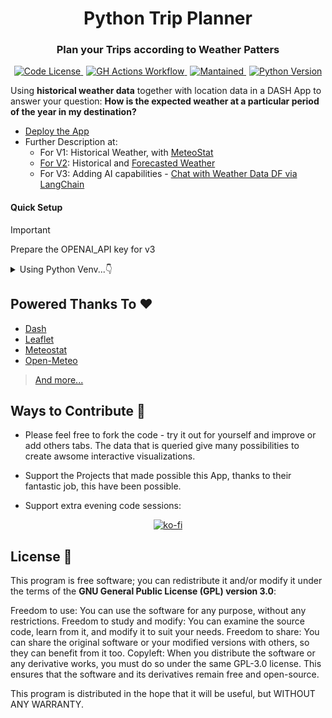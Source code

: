 <div align="center">
  <h1>Python Trip Planner</h1>
</div>

<div align="center">
  <h3>Plan your Trips according to Weather Patters</h3>
</div>

<div align="center">
  <a href="https://github.com/JAlcocerT/Py_Trip_Planner?tab=GPL-3.0-1-ov-file" style="margin-right: 5px;">
    <img alt="Code License" src="https://img.shields.io/badge/License-GPLv3-blue.svg" />
  </a>
  <a href="https://github.com/JAlcocerT/JAlcocerT/Py_Trip_Planner/actions/workflows/Dash_GHA_MultiArch.yml" style="margin-right: 5px;">
    <img alt="GH Actions Workflow" src="https://github.com/JAlcocerT/Py_Trip_Planner/actions/workflows/Dash_GHA_MultiArch.yml/badge.svg" />
  </a>
  <a href="https://GitHub.com/JAlcocerT/Py_Trip_Planner/graphs/commit-activity" style="margin-right: 5px;">
    <img alt="Mantained" src="https://img.shields.io/badge/Maintained%3F-no-grey.svg" />
  </a>
  <a href="https://www.python.org/downloads/release/python-3819/">
    <img alt="Python Version" src="https://img.shields.io/badge/python-3.8-blue.svg" />
  </a>
</div>

Using **historical weather data** together with location data in a DASH App to answer your question: **How is the expected weather at a particular period of the year in my destination?** 

* [Deploy the App](https://github.com/JAlcocerT/Py_Trip_Planner/tree/main/Deploy)
* Further Description at: 
  * For V1: Historical Weather, with [MeteoStat](https://jalcocert.github.io/JAlcocerT/python-trip-planner/)
  * [For V2](https://github.com/JAlcocerT/Py_Trip_Planner/releases): Historical and [Forecasted Weather](https://jalcocert.github.io/JAlcocerT/python-weather-forecast-with-open-meteo-api/)
  * For V3: Adding AI capabilities - [Chat with Weather Data DF via LangChain](https://jalcocert.github.io/JAlcocerT/using-langchain-with-pandas-df/)



#### Quick Setup

> [!IMPORTANT]
> Prepare the OPENAI_API key for v3


<details>
  <summary>Using Python Venv...👇</summary>
  &nbsp;


```sh
#sudo apt install python3.12-venv
python3 -m venv trip_planner_venv

#Unix
source trip_planner_venv/bin/activate
#.\trip_planner_venv\Scripts\activate #Windows

pip install -r requirements.txt


source .env
#export OPENAI_API_KEY="your-api-key-here"
#set OPENAI_API_KEY=your-api-key-here
#$env:OPENAI_API_KEY="your-api-key-here"
echo $GROQ_API_KEY $OPENAI_API_KEY $ANTHROPIC_API_KEY

streamlit run Z_ST_AIssistant_v2.py

# git add .
# git commit -m "better st offer analyzer"
# git push
```

</details>

## Powered Thanks To ❤️

* [Dash](https://github.com/plotly/dash)
* [Leaflet](https://github.com/thedirtyfew/dash-leaflet)
* [Meteostat](https://github.com/meteostat)
* [Open-Meteo](https://open-meteo.com/)

> [And more...](https://jalcocert.github.io/JAlcocerT/trip-planner-with-weather/)

## Ways to Contribute 📢

* Please feel free to fork the code - try it out for yourself and improve or add others tabs. The data that is queried give many possibilities to create awsome interactive visualizations.

* Support the Projects that made possible this App, thanks to their fantastic job, this have been possible.

* Support extra evening code sessions:

<div align="center">
  <a href="https://ko-fi.com/Z8Z1QPGUM">
    <img src="https://ko-fi.com/img/githubbutton_sm.svg" alt="ko-fi">
  </a>
</div>


## License 📜

This program is free software; you can redistribute it and/or modify
it under the terms of the **GNU General Public License (GPL) version 3.0**:

Freedom to use: You can use the software for any purpose, without any restrictions.
Freedom to study and modify: You can examine the source code, learn from it, and modify it to suit your needs.
Freedom to share: You can share the original software or your modified versions with others, so they can benefit from it too.
Copyleft: When you distribute the software or any derivative works, you must do so under the same GPL-3.0 license. This ensures that the software and its derivatives remain free and open-source.

This program is distributed in the hope that it will be useful, but WITHOUT ANY WARRANTY.